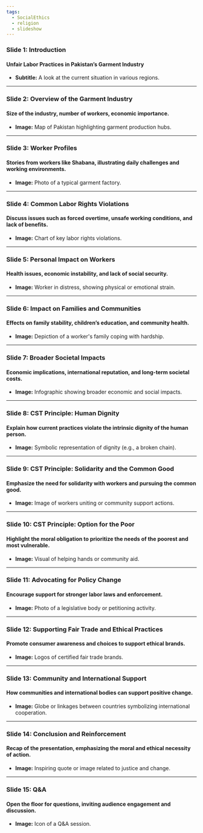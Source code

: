 ```yaml
---
tags:
  - SocialEthics
  - religion
  - slideshow
---
```


### Slide 1: Introduction
#### Unfair Labor Practices in Pakistan’s Garment Industry
- **Subtitle:** A look at the current situation in various regions.
<!-- Talking Point: Briefly introduce the topic and its relevance both locally and globally. -->
---

### Slide 2: Overview of the Garment Industry
#### Size of the industry, number of workers, economic importance.
- **Image:** Map of Pakistan highlighting garment production hubs.
<!-- Talking Point: Explain the scale of the garment industry, emphasizing its role in Pakistan's economy and the number of workers involved. -->
---

### Slide 3: Worker Profiles
#### Stories from workers like Shabana, illustrating daily challenges and working environments.
- **Image:** Photo of a typical garment factory.
<!-- Talking Point: Share personal stories to humanize the statistics and highlight individual experiences. -->
---

### Slide 4: Common Labor Rights Violations
#### Discuss issues such as forced overtime, unsafe working conditions, and lack of benefits.
- **Image:** Chart of key labor rights violations.
<!-- Talking Point: Detail the common labor rights violations, using the chart to provide visual evidence. -->
---

### Slide 5: Personal Impact on Workers
#### Health issues, economic instability, and lack of social security.
- **Image:** Worker in distress, showing physical or emotional strain.
<!-- Talking Point: Connect the labor issues to their direct impact on workers' health and economic conditions. -->
---

### Slide 6: Impact on Families and Communities
#### Effects on family stability, children’s education, and community health.
- **Image:** Depiction of a worker's family coping with hardship.
<!-- Talking Point: Expand on how these labor practices affect not just the workers but their families and communities as well. -->
---

### Slide 7: Broader Societal Impacts
#### Economic implications, international reputation, and long-term societal costs.
- **Image:** Infographic showing broader economic and social impacts.
<!-- Talking Point: Discuss the broader economic and social implications, including the impact on Pakistan's international reputation. -->
---

### Slide 8: CST Principle: Human Dignity
#### Explain how current practices violate the intrinsic dignity of the human person.
- **Image:** Symbolic representation of dignity (e.g., a broken chain).
<!-- Talking Point: Link the issues to Catholic Social Teaching, focusing on the violation of human dignity in the industry. -->
---

### Slide 9: CST Principle: Solidarity and the Common Good
#### Emphasize the need for solidarity with workers and pursuing the common good.
- **Image:** Image of workers uniting or community support actions.
<!-- Talking Point: Encourage the audience to think about solidarity and how improving these conditions serves the common good. -->
---

### Slide 10: CST Principle: Option for the Poor
#### Highlight the moral obligation to prioritize the needs of the poorest and most vulnerable.
- **Image:** Visual of helping hands or community aid.
<!-- Talking Point: Discuss the moral imperative to prioritize the needs of the poor and vulnerable as part of our social responsibility. -->
---

### Slide 11: Advocating for Policy Change
#### Encourage support for stronger labor laws and enforcement.
- **Image:** Photo of a legislative body or petitioning activity.
<!-- Talking Point: Advocate for policy changes and explain how laws can be strengthened and better enforced to protect workers. -->
---

### Slide 12: Supporting Fair Trade and Ethical Practices
#### Promote consumer awareness and choices to support ethical brands.
- **Image:** Logos of certified fair trade brands.
<!-- Talking Point: Discuss how consumers can make a difference by choosing to support ethically responsible brands. -->
---

### Slide 13: Community and International Support
#### How communities and international bodies can support positive change.
- **Image:** Globe or linkages between countries symbolizing international cooperation.
<!-- Talking Point: Explore ways that communities and international partners can collaborate to support workers' rights in Pakistan. -->
---

### Slide 14: Conclusion and Reinforcement
#### Recap of the presentation, emphasizing the moral and ethical necessity of action.
- **Image:** Inspiring quote or image related to justice and change.
<!-- Talking Point: Summarize the key points and reinforce the need for action to address these labor practices. -->
---

### Slide 15: Q&A
#### Open the floor for questions, inviting audience engagement and discussion.
- **Image:** Icon of a Q&A session.
<!-- Talking Point: Encourage questions to deepen understanding and engagement with the topic. -->

